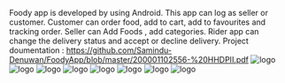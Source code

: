 Foody app is developed by using Android. This app can log as seller or customer. 
Customer can order food, add to cart, add to favourites and tracking order. 
Seller can Add Foods , add categories. Rider app can change the delivery status and accept or decline delivery. 
Project doumentation : <a href>https://github.com/Samindu-Denuwan/FoodyApp/blob/master/200001102556-%20HHDPII.pdf</a>
![logo](https://github.com/Samindu-Denuwan/FoodyApp/blob/master/image1.png)
![logo](https://github.com/Samindu-Denuwan/FoodyApp/blob/master/image2.png)
![logo](https://github.com/Samindu-Denuwan/FoodyApp/blob/master/image3.png)
![logo](https://github.com/Samindu-Denuwan/FoodyApp/blob/master/image4.png)
![logo](https://github.com/Samindu-Denuwan/FoodyApp/blob/master/image5.png)
![logo](https://github.com/Samindu-Denuwan/FoodyApp/blob/master/image6.png)
![logo](https://github.com/Samindu-Denuwan/FoodyApp/blob/master/image7.png)
![logo](https://github.com/Samindu-Denuwan/FoodyApp/blob/master/image8.png)
